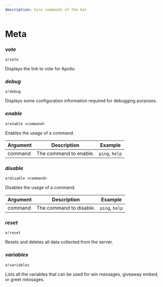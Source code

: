 ```yaml
---
description: Core commands of the bot
---
```


# Meta

### _**vote**_

`a!vote`

Displays the link to vote for Apollo.

### _**debug**_

`a!debug`

Displays some configuration information required for debugging purposes.

### _**enable**_

`a!enable <command>`

Enables the usage of a command.

| Argument | Description            | Example        |
| -------- | ---------------------- | -------------- |
| command  | The command to enable. | `ping`, `help` |

### _disable_

`a!disable <command>`

Disables the usage of a command.

| Argument | Description             | Example        |
| -------- | ----------------------- | -------------- |
| command  | The command to disable. | `ping`, `help` |

### _**reset**_

`a!reset`

Resets and deletes all data collected from the server.

### _**variables**_

`a!variables`

Lists all the variables that can be used for win messages, giveaway embed, or greet messages.

